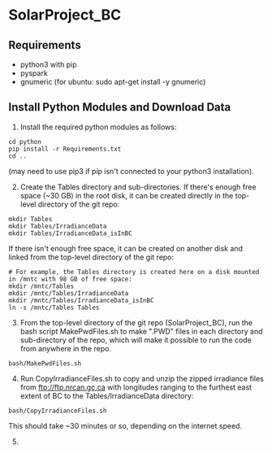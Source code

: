 # SolarProject_BC

## Requirements
  * python3 with pip
  * pyspark
  * gnumeric (for ubuntu: sudo apt-get install -y gnumeric)
   
   
## Install Python Modules and Download Data
  
  1. Install the required python modules as follows:
  
  ~~~~
  cd python
  pip install -r Requirements.txt
  cd ..
  ~~~~
  
  (may need to use pip3 if pip isn't connected to your python3 installation).
  
  2. Create the Tables directory and sub-directories. If there's enough free space (~30 GB) in the root disk, it can be created directly in the top-level directory of the git repo:
  
  ~~~~
  mkdir Tables
  mkdir Tables/IrradianceData
  mkdir Tables/IrradianceData_isInBC
  ~~~~
  
  If there isn't enough free space, it can be created on another disk and linked from the top-level directory of the git repo:
  
  ~~~~
  # For example, the Tables directory is created here on a disk mounted in /mntc with 98 GB of free space:
  mkdir /mntc/Tables
  mkdir /mntc/Tables/IrradianceData
  mkdir /mntc/Tables/IrradianceData_isInBC
  ln -s /mntc/Tables Tables
  ~~~~
  
  3. From the top-level directory of the git repo (SolarProject_BC), run the bash script MakePwdFiles.sh to make ".PWD" files in each directory and sub-directory of the repo, which will make it possible to run the code from anywhere in the repo.
  
  ~~~~
  bash/MakePwdFiles.sh
  ~~~~
  
  4. Run CopyIrradianceFiles.sh to copy and unzip the zipped irradiance files from ftp://ftp.nrcan.gc.ca with longitudes ranging to the furthest east extent of BC to the Tables/IrradianceData directory:
  
  ~~~~
  bash/CopyIrradianceFiles.sh
  ~~~~

  This should take ~30 minutes or so, depending on the internet speed.
  
  5. 
  
  

